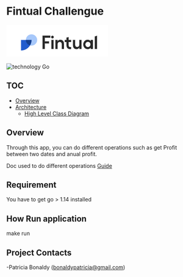 # Fintual Challengue 
![alt](docs/logo.png)

![technology Go](https://img.shields.io/badge/go-1.14+-blue.svg)

## TOC

- [Overview](#Overview)
- [Architecture](#TOC)
    - [High Level Class Diagram](docs/portfolio.pdf)

## Overview
Through this app, you can do different operations such as get Profit between two dates and anual profit.

Doc used to do different operations [Guide](docs/Stock-Profit-Cheat-Sheet.pdf)

## Requirement
You have to get go > 1.14 installed

## How Run application
make run

## Project Contacts

-Patricia Bonaldy (bonaldypatricia@gmail.com)
